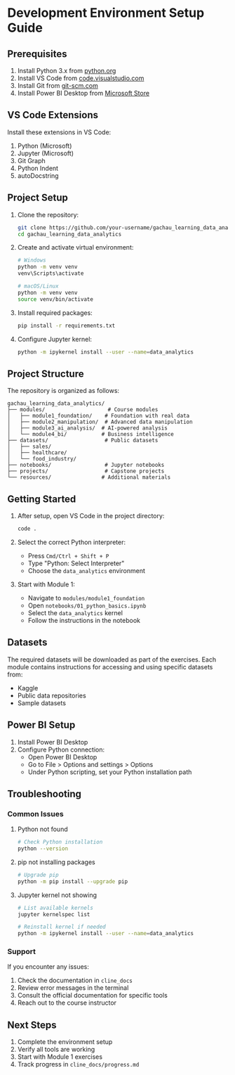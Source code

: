 # Development Environment Setup Guide

## Prerequisites
1. Install Python 3.x from [python.org](https://www.python.org/downloads/)
2. Install VS Code from [code.visualstudio.com](https://code.visualstudio.com/)
3. Install Git from [git-scm.com](https://git-scm.com/)
4. Install Power BI Desktop from [Microsoft Store](https://www.microsoft.com/store/productId/9NTXR16HNW1T)

## VS Code Extensions
Install these extensions in VS Code:
1. Python (Microsoft)
2. Jupyter (Microsoft)
3. Git Graph
4. Python Indent
5. autoDocstring

## Project Setup

1. Clone the repository:
   ```bash
   git clone https://github.com/your-username/gachau_learning_data_analytics.git
   cd gachau_learning_data_analytics
   ```

2. Create and activate virtual environment:
   ```bash
   # Windows
   python -m venv venv
   venv\Scripts\activate

   # macOS/Linux
   python -m venv venv
   source venv/bin/activate
   ```

3. Install required packages:
   ```bash
   pip install -r requirements.txt
   ```

4. Configure Jupyter kernel:
   ```bash
   python -m ipykernel install --user --name=data_analytics
   ```

## Project Structure
The repository is organized as follows:
```
gachau_learning_data_analytics/
├── modules/                    # Course modules
│   ├── module1_foundation/    # Foundation with real data
│   ├── module2_manipulation/  # Advanced data manipulation
│   ├── module3_ai_analysis/  # AI-powered analysis
│   └── module4_bi/           # Business intelligence
├── datasets/                  # Public datasets
│   ├── sales/               
│   ├── healthcare/
│   └── food_industry/
├── notebooks/                 # Jupyter notebooks
├── projects/                  # Capstone projects
└── resources/                # Additional materials
```

## Getting Started

1. After setup, open VS Code in the project directory:
   ```bash
   code .
   ```

2. Select the correct Python interpreter:
   - Press `Cmd/Ctrl + Shift + P`
   - Type "Python: Select Interpreter"
   - Choose the `data_analytics` environment

3. Start with Module 1:
   - Navigate to `modules/module1_foundation`
   - Open `notebooks/01_python_basics.ipynb`
   - Select the `data_analytics` kernel
   - Follow the instructions in the notebook

## Datasets

The required datasets will be downloaded as part of the exercises. Each module contains instructions for accessing and using specific datasets from:
- Kaggle
- Public data repositories
- Sample datasets

## Power BI Setup

1. Install Power BI Desktop
2. Configure Python connection:
   - Open Power BI Desktop
   - Go to File > Options and settings > Options
   - Under Python scripting, set your Python installation path

## Troubleshooting

### Common Issues

1. Python not found
   ```bash
   # Check Python installation
   python --version
   ```

2. pip not installing packages
   ```bash
   # Upgrade pip
   python -m pip install --upgrade pip
   ```

3. Jupyter kernel not showing
   ```bash
   # List available kernels
   jupyter kernelspec list
   
   # Reinstall kernel if needed
   python -m ipykernel install --user --name=data_analytics
   ```

### Support

If you encounter any issues:
1. Check the documentation in `cline_docs`
2. Review error messages in the terminal
3. Consult the official documentation for specific tools
4. Reach out to the course instructor

## Next Steps

1. Complete the environment setup
2. Verify all tools are working
3. Start with Module 1 exercises
4. Track progress in `cline_docs/progress.md`
